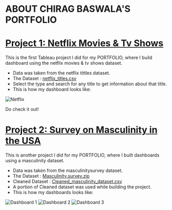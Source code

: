 # ABOUT CHIRAG BASWALA'S PORTFOLIO

# [Project 1: Netflix Movies & Tv Shows ](https://public.tableau.com/app/profile/chirag.baswala/viz/NetflixDashboard_16798243027150/Netflix)
This is the first Tableau project I did for my PORTFOLIO, where I build dashboard using the netflix movies & tv shows dataset.

* Data was taken from the netflix tittles dataset.
* The Dataset : [netflix_titles.csv](https://github.com/chiragbaswala/MY_PORTFOLIO_PROJECTS/files/11511512/netflix_titles.csv)
* Select the type and search for any title to get information about that title.
* This is how my dashboard looks like:

![Netflix](https://github.com/chiragbaswala/MY_PORTFOLIO_PROJECTS/assets/69474163/69ee6465-e0dc-4ac9-8b5e-cd29d53e3da0)

Do check it out!

# [Project 2: Survey on Masculinity in the USA](https://public.tableau.com/app/profile/chirag.baswala/viz/SurveyonMasculinityintheUSA/Dashboard1)
This is another project I did for my PORTFOLIO, where I built dashboards using a masculinity dataset.

* Data was taken from the masculinitysurvey dataset.
* The Dataset : [Masculinity.survey.zip](https://github.com/chiragbaswala/MY_PORTFOLIO_PROJECTS/files/11511549/Masculinity.survey.zip)
* Cleaned Dataset : [Cleaned_masculinity_dataset.csv](https://github.com/chiragbaswala/MY_PORTFOLIO_PROJECTS/files/11511558/Cleaned_masculinity_dataset.csv)
* A portion of Cleaned dataset was used while building the project.
* This is how my dashboards looks like:

![Dashboard 1](https://github.com/chiragbaswala/MY_PORTFOLIO_PROJECTS/assets/69474163/3d8b959f-c951-473b-b160-0474bb440285)
![Dashboard 2](https://github.com/chiragbaswala/MY_PORTFOLIO_PROJECTS/assets/69474163/3667b688-3a6d-46d7-914e-331d1fbc602a)
![Dashboard 3](https://github.com/chiragbaswala/MY_PORTFOLIO_PROJECTS/assets/69474163/dffeab1c-0b8e-4798-95f5-8d1e02091bca)

